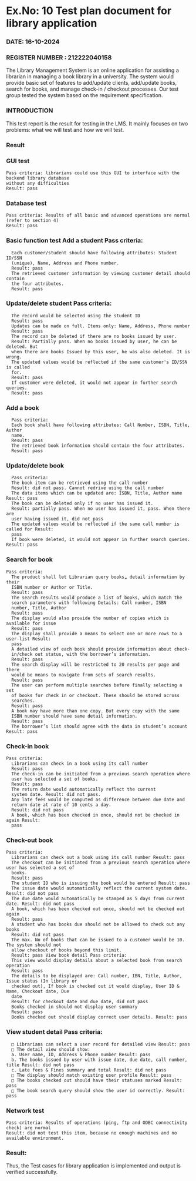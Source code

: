 # Ex.No: 10 Test plan document for library application

### DATE: 16-10-2024                                                                          
### REGISTER NUMBER : 212222040158

The Library Management System is an online application for assisting a librarian in managing a 
book library in a university. The system would provide basic set of features to add/update clients, 
add/update books, search for books, and manage check-in / checkout processes. Our test group 
tested the system based on the requirement specification. 

### INTRODUCTION 
This test report is the result for testing in the LMS. It mainly focuses on two problems: what 
we will test and how we will test. 

### Result 
### GUI test 
```
Pass criteria: librarians could use this GUI to interface with the backend library database 
without any difficulties 
Result: pass
```

### Database test 
```
Pass criteria: Results of all basic and advanced operations are normal (refer to section 4) 
Result: pass 
```

### Basic function test Add a student Pass criteria: 
```
  Each customer/student should have following attributes: Student ID/SSN 
  (unique), Name, Address and Phone number. 
  Result: pass 
  The retrieved customer information by viewing customer detail should contain 
  the four attributes. 
  Result: pass 
```

### Update/delete student Pass criteria: 
```
  The record would be selected using the student ID 
  Result: pass 
  Updates can be made on full. Items only: Name, Address, Phone number 
  Result: pass 
  The record can be deleted if there are no books issued by user. 
  Result: Partially pass. When no books issued by user, he can be deleted. But 
  when there are books Issued by this user, he was also deleted. It is wrong. 
  The updated values would be reflected if the same customer's ID/SSN is called 
  for. 
  Result: pass 
  If customer were deleted, it would not appear in further search queries. 
  Result: pass
```

### Add a book 
```
  Pass criteria: 
  Each book shall have following attributes: Call Number, ISBN, Title, Author 
  name. 
  Result: pass 
  The retrieved book information should contain the four attributes. 
  Result: pass 
```

### Update/delete book 
```
  Pass criteria: 
  The book item can be retrieved using the call number 
  Result: did not pass. Cannot redrive using the call number 
  The data items which can be updated are: ISBN, Title, Author name Result: pass 
  The book can be deleted only if no user has issued it. 
  Result: partially pass. When no user has issued it, pass. When there are 
  user having issued it, did not pass 
  The updated values would be reflected if the same call number is called for Result: 
  pass 
  If book were deleted, it would not appear in further search queries. Result: pass
```
### Search for book
```
Pass criteria: 
  The product shall let Librarian query books„ detail information by their 
  ISBN number or Author or Title. 
  Result: pass 
  The search results would produce a list of books, which match the 
  search parameters with following Details: Call number, ISBN 
  number, Title, Author 
  Result: pass 
  The display would also provide the number of copies which is available for issue 
  Result: pass 
  The display shall provide a means to select one or more rows to a user-list Result: 
  pass 
  A detailed view of each book should provide information about check- 
  in/check out status, with the borrower’s information. 
  Result: pass 
  The search display will be restricted to 20 results per page and there 
  would be means to navigate from sets of search results. 
  Result: pass 
  The user can perform multiple searches before finally selecting a set 
  of books for check in or checkout. These should be stored across 
  searches. 
  Result: pass 
  A book may have more than one copy. But every copy with the same 
  ISBN number should have same detail information. 
  Result: pass 
  The borrower’s list should agree with the data in student’s account Result: pass 
```

### Check-in book 
```
Pass criteria: 
  Librarians can check in a book using its call number 
  Result: pass 
  The check-in can be initiated from a previous search operation where 
  user has selected a set of books. 
  Result: pass 
  The return date would automatically reflect the current 
  system date. Result: did not pass. 
  Any late fees would be computed as difference between due date and 
  return date at rate of 10 cents a day. 
  Result: did not pass 
  A book, which has been checked in once, should not be checked in again Result: 
  pass
```

### Check-out book 
```
Pass criteria:
  Librarians can check out a book using its call number Result: pass 
  The checkout can be initiated from a previous search operation where user has selected a set of 
  books. 
  Result: pass 
  The student ID who is issuing the book would be entered Result: pass 
  The issue date would automatically reflect the current system date. Result: did not pass 
  The due date would automatically be stamped as 5 days from current date. Result: did not pass 
  A book, which has been checked out once, should not be checked out again 
  Result: pass 
  A student who has books due should not be allowed to check out any books 
  Result: did not pass 
  The max. No of books that can be issued to a customer would be 10. The system should not 
  allow checkout of books beyond this limit. 
  Result: pass View book detail Pass criteria: 
  This view would display details about a selected book from search operation 
  Result: pass 
  The details to be displayed are: Call number, IBN, Title, Author, Issue status (In library or 
  checked out), If book is checked out it would display, User ID & Name, Checkout date, Due 
  date 
  Result: for checkout date and due date, did not pass 
  Books checked in should not display user summary 
  Result: pass 
  Books checked out should display correct user details. Result: pass 
```

### View student detail Pass criteria: 
```
  □ Librarians can select a user record for detailed view Result: pass 
  □ The detail view should show: 
  a. User name, ID, Address & Phone number Result: pass 
  b. The books issued by user with issue date, due date, call number, title Result: did not pass 
  c. Late fees & Fines summary and total Result: did not pass 
  □ The display should match existing user profile Result: pass 
  □ The books checked out should have their statuses marked Result: pass 
  □ The book search query should show the user id correctly. Result: pass 
```
### Network test 
 ```
Pass criteria: Results of operations (ping, ftp and ODBC connectivity check) are normal 
Result: did not test this item, because no enough machines and no available environment.
```

### Result: 
Thus, the Test cases for library application is implemented and output is verified successfully.
